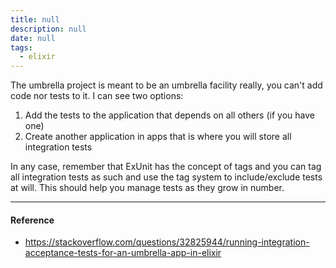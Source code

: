 ```yaml
---
title: null
description: null
date: null
tags:
  - elixir
---
```


The umbrella project is meant to be an umbrella facility really, you can't add code nor tests to it. I can see two options:

1. Add the tests to the application that depends on all others (if you have one)
2. Create another application in apps that is where you will store all integration tests

In any case, remember that ExUnit has the concept of tags and you can tag all integration tests as such and use the tag system to include/exclude tests at will. This should help you manage tests as they grow in number.

---

#### Reference

- https://stackoverflow.com/questions/32825944/running-integration-acceptance-tests-for-an-umbrella-app-in-elixir
